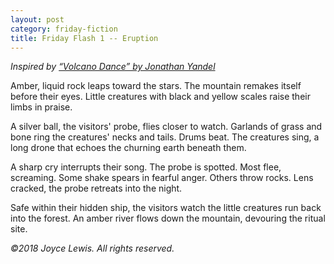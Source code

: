```yaml
---
layout: post
category: friday-fiction
title: Friday Flash 1 -- Eruption
---
```


*Inspired by [“Volcano Dance” by Jonathan Yandel](https://jonathanyandel.bandcamp.com/track/volcano-dance)*

Amber, liquid rock leaps toward the stars. The mountain remakes itself before their eyes. Little creatures with black and yellow scales raise their limbs in praise.

<!--excerpt-->

A silver ball, the visitors' probe, flies closer to watch. Garlands of grass and bone ring the creatures' necks and tails. Drums beat. The creatures sing, a long drone that echoes the churning earth beneath them.

A sharp cry interrupts their song. The probe is spotted. Most flee, screaming. Some shake spears in fearful anger. Others throw rocks. Lens cracked, the probe retreats into the night.

Safe within their hidden ship, the visitors watch the little creatures run back into the forest. An amber river flows down the mountain, devouring the ritual site.

*&copy;2018 Joyce Lewis. All rights reserved.*
